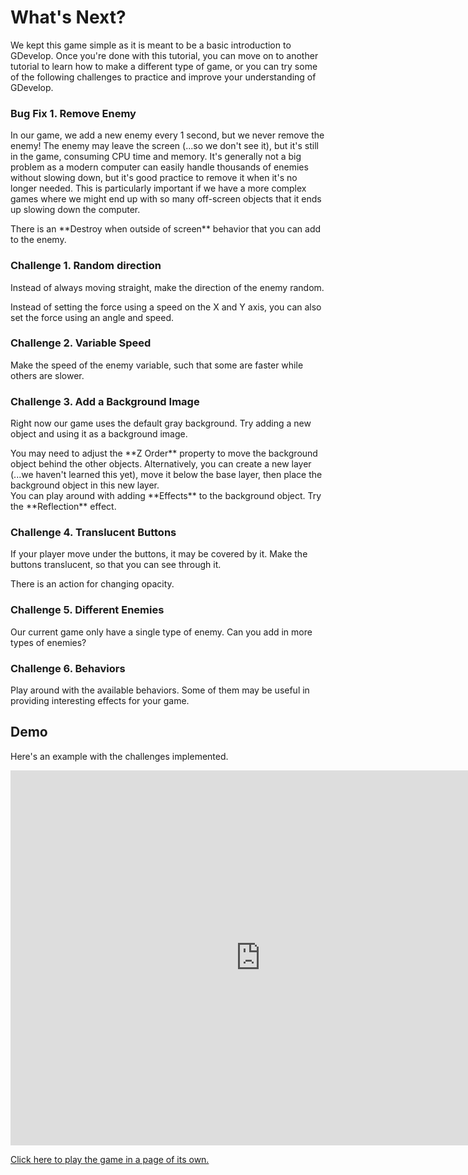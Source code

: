 # What's Next?

We kept this game simple as it is meant to be a basic introduction to GDevelop.
Once you're done with this tutorial, you can move on to another tutorial to learn how to make a different type of game, or you can try some of the following challenges to practice and improve your understanding of GDevelop.

### Bug Fix 1. Remove Enemy

In our game, we add a new enemy every 1 second, but we never remove the enemy!
The enemy may leave the screen (...so we don't see it), but it's still in the game, consuming CPU time and memory.
It's generally not a big problem as a modern computer can easily handle thousands of enemies without slowing down, but it's good practice to remove it when it's no longer needed.
This is particularly important if we have a more complex games where we might end up with so many off-screen objects that it ends up slowing down the computer.

<div class="tip" markdown="span">
There is an **Destroy when outside of screen** behavior that you can add to the enemy.
</div>

### Challenge 1. Random direction

Instead of always moving straight, make the direction of the enemy random.

<div class="tip" markdown="span">
Instead of setting the force using a speed on the X and Y axis, you can also set the force using an angle and speed.
</div>

### Challenge 2. Variable Speed

Make the speed of the enemy variable, such that some are faster while others are slower.

### Challenge 3. Add a Background Image

Right now our game uses the default gray background.
Try adding a new object and using it as a background image.

<div class="tip" markdown="span">
You may need to adjust the **Z Order** property to move the background object behind the other objects.
Alternatively, you can create a new layer (...we haven't learned this yet), move it below the base layer, then place the background object in this new layer.
</div>

<div class="info" markdown="span">
You can play around with adding **Effects** to the background object.
Try the **Reflection** effect.
</div>

### Challenge 4. Translucent Buttons

If your player move under the buttons, it may be covered by it.
Make the buttons translucent, so that you can see through it.

<div class="tip" markdown="span">
There is an action for changing opacity.
</div>

### Challenge 5. Different Enemies

Our current game only have a single type of enemy.
Can you add in more types of enemies?

### Challenge 6. Behaviors

Play around with the available behaviors.
Some of them may be useful in providing interesting effects for your game.

## Demo

Here's an example with the challenges implemented.

<iframe width="800" height="600" src="https://games.accelerateworkshop.com/dodgeAdv/" title="Dodge the Creep" frameborder="0" allowfullscreen></iframe>

[Click here to play the game in a page of its own.](https://games.accelerateworkshop.com/dodgeAdv)
